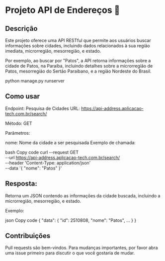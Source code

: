 # Projeto API de Endereços 📜
## Descrição
Este projeto oferece uma API RESTful que permite aos usuários buscar informações sobre cidades, incluindo dados relacionados à sua região imediata, microrregião, mesorregião, e estado.

Por exemplo, ao buscar por "Patos", a API retorna informações sobre a cidade de Patos, na Paraíba, incluindo detalhes sobre a microrregião de Patos, mesorregião do Sertão Paraibano, e a região Nordeste do Brasil.

python manage.py runserver

## Como usar

Endpoint: Pesquisa de Cidades
URL: https://api-address.aplicacao-tech.com.br/search/

Método: GET

Parâmetros:

nome: Nome da cidade a ser pesquisada
Exemplo de chamada:

bash
Copy code
curl --request GET \
  --url https://api-address.aplicacao-tech.com.br/search/ \
  --header 'Content-Type: application/json' \
  --data '{
	"nome": "Patos"
}'

## Resposta:

Retorna um JSON contendo as informações da cidade buscada, incluindo a microrregião, mesorregião, e estado.

Exemplo:

json
Copy code
{
  "data": {
    "id": 2510808,
    "nome": "Patos",
    ...
  }
}

## Contribuições

Pull requests são bem-vindos. Para mudanças importantes, por favor abra uma issue primeiro para discutir o que você gostaria de mudar.
